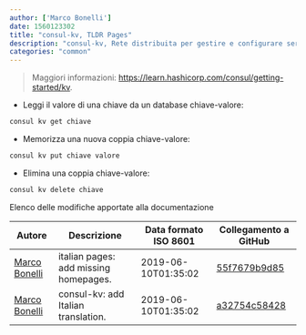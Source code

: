 ```yaml
---
author: ['Marco Bonelli']
date: 1560123302
title: "consul-kv, TLDR Pages"
description: "consul-kv, Rete distribuita per gestire e configurare servizi tramite database chiave-valore."
categories: "common"
---
```

> Maggiori informazioni: <https://learn.hashicorp.com/consul/getting-started/kv>.

- Leggi il valore di una chiave da un database chiave-valore:

```bash
consul kv get chiave
```

- Memorizza una nuova coppia chiave-valore:

```bash
consul kv put chiave valore
```

- Elimina una coppia chiave-valore:

```bash
consul kv delete chiave
```
Elenco delle modifiche apportate alla documentazione


Autore | Descrizione | Data formato ISO 8601 | Collegamento a GitHub
------|-----|-----|-----
[Marco Bonelli](mailto:marco@mebeim.net) | italian pages: add missing homepages. | 2019-06-10T01:35:02 | [55f7679b9d85](https://github.com/tldr-pages/tldr/commit/55f7679b9d85480f6c81738bd32c7901a1db36fe)
[Marco Bonelli](mailto:mb5.marcob@gmail.com) | consul-kv: add Italian translation. | 2019-06-10T01:35:02 | [a32754c58428](https://github.com/tldr-pages/tldr/commit/a32754c58428efe9fc25cec9e94528d903f787ae)

